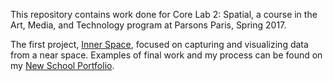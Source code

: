 This repository contains work done for Core Lab 2: Spatial, a course in the Art, Media, and Technology program at Parsons Paris, Spring 2017.

The first project, [Inner Space](), focused on capturing and visualizing data from a near space.  Examples of final work and my process can be found on my [New School Portfolio]().
